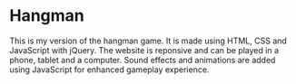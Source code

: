 # Hangman
This is my version of the hangman game. It is made using HTML, CSS and JavaScript with jQuery. The website is reponsive and can be played in a phone, tablet and a computer. 
Sound effects and animations are added using JavaScript for enhanced gameplay experience. 
